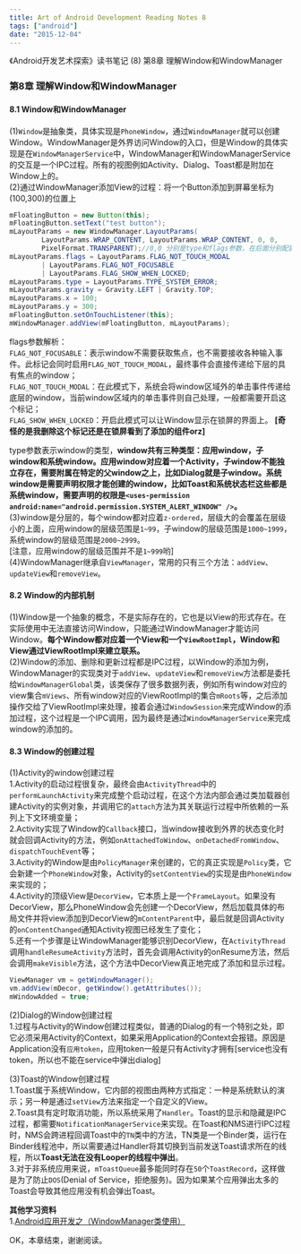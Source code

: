 ```yaml
---
title: Art of Android Development Reading Notes 8
tags: ["android"]
date: "2015-12-04"
---
```

《Android开发艺术探索》读书笔记 (8) 第8章 理解Window和WindowManager <!--more-->

### 第8章 理解Window和WindowManager
#### 8.1 Window和WindowManager
(1)`Window`是抽象类，具体实现是`PhoneWindow`，通过`WindowManager`就可以创建Window。WindowManager是外界访问Window的入口，但是Window的具体实现是在`WindowManagerService`中，WindowManager和WindowManagerService的交互是一个IPC过程。所有的视图例如Activity、Dialog、Toast都是附加在Window上的。  
(2)通过WindowManager添加View的过程：将一个Button添加到屏幕坐标为(100,300)的位置上
```java
mFloatingButton = new Button(this);
mFloatingButton.setText("test button");
mLayoutParams = new WindowManager.LayoutParams(
        LayoutParams.WRAP_CONTENT, LayoutParams.WRAP_CONTENT, 0, 0,
        PixelFormat.TRANSPARENT);//0,0 分别是type和flags参数，在后面分别配置了
mLayoutParams.flags = LayoutParams.FLAG_NOT_TOUCH_MODAL
        | LayoutParams.FLAG_NOT_FOCUSABLE
        | LayoutParams.FLAG_SHOW_WHEN_LOCKED;
mLayoutParams.type = LayoutParams.TYPE_SYSTEM_ERROR;
mLayoutParams.gravity = Gravity.LEFT | Gravity.TOP;
mLayoutParams.x = 100;
mLayoutParams.y = 300;
mFloatingButton.setOnTouchListener(this);
mWindowManager.addView(mFloatingButton, mLayoutParams);
```
flags参数解析：  
`FLAG_NOT_FOCUSABLE`：表示window不需要获取焦点，也不需要接收各种输入事件。此标记会同时启用`FLAG_NOT_TOUCH_MODAL`，最终事件会直接传递给下层的具有焦点的window；  
`FLAG_NOT_TOUCH_MODAL`：在此模式下，系统会将window区域外的单击事件传递给底层的window，当前window区域内的单击事件则自己处理，一般都需要开启这个标记；  
`FLAG_SHOW_WHEN_LOCKED`：开启此模式可以让Window显示在锁屏的界面上。  **[奇怪的是我删除这个标记还是在锁屏看到了添加的组件orz]**  

type参数表示window的类型，**window共有三种类型：应用window，子window和系统window。应用window对应着一个Activity，子window不能独立存在，需要附属在特定的父window之上，比如Dialog就是子window。系统window是需要声明权限才能创建的window，比如Toast和系统状态栏这些都是系统window，需要声明的权限是`<uses-permission android:name="android.permission.SYSTEM_ALERT_WINDOW" />`。**  
(3)window是分层的，每个window都对应着`z-ordered`，层级大的会覆盖在层级小的上面，应用window的层级范围是`1~99`，子window的层级范围是`1000~1999`，系统window的层级范围是`2000~2999`。   
[注意，应用window的层级范围并不是`1~999`哟]   
(4)WindowManager继承自`ViewManager`，常用的只有三个方法：`addView`、`updateView`和`removeView`。  

#### 8.2 Window的内部机制
(1)Window是一个抽象的概念，不是实际存在的，它也是以View的形式存在。在实际使用中无法直接访问Window，只能通过WindowManager才能访问Window。**每个Window都对应着一个View和一个`ViewRootImpl`，Window和View通过ViewRootImpl来建立联系。**  
(2)Window的添加、删除和更新过程都是IPC过程，以Window的添加为例，WindowManager的实现类对于`addView`、`updateView`和`removeView`方法都是委托给`WindowManagerGlobal`类，该类保存了很多数据列表，例如所有window对应的view集合`mViews`、所有window对应的ViewRootImpl的集合`mRoots`等，之后添加操作交给了ViewRootImpl来处理，接着会通过`WindowSession`来完成Window的添加过程，这个过程是一个IPC调用，因为最终是通过`WindowManagerService`来完成window的添加的。  

#### 8.3 Window的创建过程
(1)Activity的window创建过程  
1.Activity的启动过程很复杂，最终会由`ActivityThread`中的`performLaunchActivity`来完成整个启动过程，在这个方法内部会通过类加载器创建Activity的实例对象，并调用它的`attach`方法为其关联运行过程中所依赖的一系列上下文环境变量；  
2.Activity实现了Window的`Callback`接口，当window接收到外界的状态变化时就会回调Activity的方法，例如`onAttachedToWindow`、`onDetachedFromWindow`、`dispatchTouchEvent`等；  
3.Activity的Window是由`PolicyManager`来创建的，它的真正实现是`Policy`类，它会新建一个`PhoneWindow`对象，Activity的`setContentView`的实现是由`PhoneWindow`来实现的；  
4.Activity的顶级View是`DecorView`，它本质上是一个`FrameLayout`。如果没有DecorView，那么PhoneWindow会先创建一个DecorView，然后加载具体的布局文件并将view添加到DecorView的`mContentParent`中，最后就是回调Activity的`onContentChanged`通知Activity视图已经发生了变化；  
5.还有一个步骤是让WindowManager能够识别DecorView，在`ActivityThread`调用`handleResumeActivity`方法时，首先会调用Activity的onResume方法，然后会调用`makeVisible`方法，这个方法中DecorView真正地完成了添加和显示过程。  
```java
ViewManager vm = getWindowManager();
vm.addView(mDecor, getWindow().getAttributes());
mWindowAdded = true;
```
(2)Dialog的Window创建过程  
1.过程与Activity的Window创建过程类似，普通的Dialog的有一个特别之处，即它必须采用Activity的Context，如果采用Application的Context会报错。原因是Application没有`应用token`，应用token一般是只有Activity才拥有[service也没有token，所以也不能在service中弹出dialog]  

(3)Toast的Window创建过程  
1.Toast属于系统Window，它内部的视图由两种方式指定：一种是系统默认的演示；另一种是通过`setView`方法来指定一个自定义的View。  
2.Toast具有定时取消功能，所以系统采用了`Handler`。Toast的显示和隐藏是IPC过程，都需要`NotificationManagerService`来实现。在Toast和NMS进行IPC过程时，NMS会跨进程回调Toast中的`TN`类中的方法，TN类是一个Binder类，运行在Binder线程池中，所以需要通过Handler将其切换到当前发送Toast请求所在的线程，所以**Toast无法在没有Looper的线程中弹出**。  
3.对于非系统应用来说，`mToastQueue`最多能同时存在`50`个`ToastRecord`，这样做是为了防止`DOS`(Denial of Service，拒绝服务)。因为如果某个应用弹出太多的Toast会导致其他应用没有机会弹出Toast。  

**其他学习资料**  
1.[Android应用开发之（WindowManager类使用）](http://blog.csdn.net/wang_shaner/article/details/8596380)

OK，本章结束，谢谢阅读。

